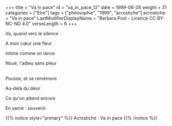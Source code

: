 +++
title = "Va in pace"
id = "va_in_pace_12"
date = 1999-06-26
weight = 31
categories = ["Etre"]
tags = ["philosophie", "1999", "acrostiche"]
acrostiche = "Va in pace"
LastModifierDisplayName = "Barbara Post - Licence CC BY-NC-ND 4.0"
verseLength = 6
+++

Va, quand vers le silence

A mon cœur une fleur

Intime comme on lance

Noué, l'adieu sans pleur

 \
Pousse, et se remémore

Au-delà du désir

Ce qu'on attend encore

En sacre : souvenir.

{{% notice style="primary" %}}
Acrostiche : Va in pace
{{% /notice %}}
